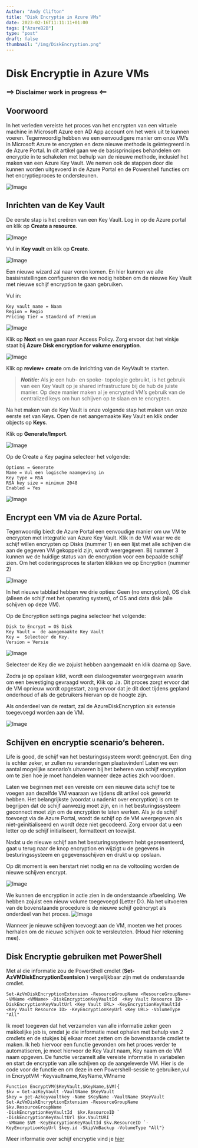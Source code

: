 ```yaml
---
Author: "Andy Clifton"
title: "Disk Encryptie in Azure VMs"
date: 2023-02-16T11:11:11+01:00
tags: ["AzureB2B"]
type: "post"
draft: false
thumbnail: "/img/DiskEncryption.png"
---
```



# Disk Encryptie in Azure VMs

### ==> Disclaimer work in progress <==

## Voorwoord
In het verleden vereiste het proces van het encrypten van een virtuele machine in Microsoft Azure een AD App account om het werk uit te kunnen voeren.
Tegenwoordig hebben we een eenvoudigere manier om onze VM’s in Microsoft Azure te encrypten en deze nieuwe methode is geïntegreerd in de Azure Portal.
In dit artikel gaan we de basisprincipes behandelen om encryptie in te schakelen met behulp van de nieuwe methode, inclusief het maken van een Azure Key Vault.
We nemen ook de stappen door die kunnen worden uitgevoerd in de Azure Portal en de Powershell functies om het encryptieproces te ondersteunen.

![Image](/Images/Encryptie/Diagram.png)

## Inrichten van de Key Vault
De eerste stap is het creëren van een Key Vault.
Log in op de Azure portal en klik op **Create a resource**.

![Image](/Images/Encryptie/CreateResource.png)

Vul in **Key vault** en klik op **Create**.

![Image](/Images/Encryptie/CreateKeyvault.png)

Een nieuwe wizard zal naar voren komen. En hier kunnen we alle basisinstellingen configureren die we nodig hebben om de nieuwe Key Vault met nieuwe schijf encryption te gaan gebruiken.

Vul in: 
~~~
Key vault name = Naam 
Region = Regio
Pricing Tier = Standard of Premium
~~~
![Image](/Images/Encryptie/KeyvaultSettings.png)

Klik op **Next** en we gaan naar Access Policy. 
Zorg ervoor dat het vinkje staat bij **Azure Disk encryption for volume encryption**. 

![Image](/Images/Encryptie/ResourceAccess.png)

Klik op **review+ create** om de inrichting van de KeyVault te starten.


> **_Notitie:_** Als je een hub- en spoke- topologie gebruikt, is het gebruik van een Key Vault op je shared infrastructure bij de hub de juiste manier.
Op deze manier maken al je encrypted VM’s gebruik van de centralized keys om hun schijven op te slaan en te encrypten.

Na het maken van de Key Vault is onze volgende stap het maken van onze eerste set van Keys. Open de net aangemaakte Key Vault en klik onder objects op **Keys**.

Klik op **Generate/Import**.

![Image](/Images/Encryptie/Keys.png)

Op de Create a Key pagina selecteer het volgende:
~~~
Options = Generate
Name = Vul een logische naamgeving in
Key type = RSA
RSA key size = minimum 2048
Enabled = Yes
~~~

![Image](/Images/Encryptie/CreateKeys.png)

## Encrypt een VM via de Azure Portal.


Tegenwoordig biedt de Azure Portal een eenvoudige manier om uw VM te encrypten met integratie van Azure Key Vault.
Klik in de VM waar we de schijf willen encrypten op Disks (nummer 1) en een lijst met alle schijven die aan de gegeven VM gekoppeld zijn, wordt weergegeven.
Bij nummer 3 kunnen we de huidige status van de encryption  voor een bepaalde schijf zien.
Om het coderingsproces te starten klikken we op Encryption (nummer 2)

![Image](/Images/Encryptie/EncryptDisk.png)

In het nieuwe tabblad hebben we drie opties: Geen (no encryption), OS disk (alleen de schijf met het operating system), of OS and data disk (alle schijven op deze VM).

Op de Encryption settings pagina selecteer het volgende:

~~~~
Disk to Encrypt = OS Disk
Key Vault =  de aangemaakte Key Vault
Key =  Selecteer de Key.
Version = Versie 
~~~~
![Image](/Images/Encryptie/Encryptionsettings.png)

Selecteer de Key die we zojuist hebben aangemaakt en klik daarna op Save.

Zodra je op opslaan klikt, wordt een dialoogvenster weergegeven waarin om een bevestiging gevraagd wordt, Klik op Ja.
Dit proces zorgt ervoor dat de VM opnieuw wordt opgestart, zorg ervoor dat je dit doet tijdens gepland onderhoud of als de gebruikers hiervan op de hoogte zijn.

Als onderdeel van de restart, zal de AzureDiskEncryption als extensie toegevoegd worden aan de VM.

![Image](/Images/Encryptie/AzureDiskEncryptionExtensie.png)


## Schijven en encryptie scenario’s beheren.

Life is good, de schijf van het besturingssysteem wordt geëncrypt.
Een ding is echter zeker, er zullen nu veranderingen plaatsvinden!
Laten we een aantal mogelijke scenario’s uitvoeren bij het beheren van schijf encryption om te zien hoe je moet handelen wanneer deze acties zich voordoen.

Laten we beginnen met een vereiste om een nieuwe data schijf toe te voegen aan dezelfde VM waaraan we tijdens dit artikel ook gewerkt hebben.
Het belangrijkste (voordat u nadenkt over encryption) is om te begrijpen dat de schijf aanwezig moet zijn, en in het besturingssysteem geconnect moet zijn om de encryption te laten werken.
Als je de schijf toevoegt via de Azure Portal, wordt de schijf op de VM weergegeven als niet-geïnitialiseerd  en wordt deze niet gecodeerd.
Zorg ervoor dat u een letter op de schijf initialiseert, formatteert en toewijst.

Nadat u de nieuwe schijf aan het besturingssysteem hebt gepresenteerd,
gaat u terug naar de knop encryption en wijzigt u de gegevens in besturingssysteem en gegevensschijven en drukt u op opslaan.

Op dit moment is een herstart niet nodig en na de voltooiing worden de nieuwe schijven encrypt.

![Image](/Images/Encryptie/Encryptdatadisk.png)


We kunnen de encryption in actie zien in de onderstaande afbeelding.
We hebben zojuist een nieuw volume toegevoegd (Letter D:). Na het uitvoeren van de bovenstaande procedure is de nieuwe schijf geëncrypt als onderdeel van het proces.
![Image](/Images/Encryptie/DataDisk.png)

Wanneer je nieuwe schijven toevoegt aan de VM, moeten we het proces herhalen om de nieuwe schijven ook te versleutelen. (Houd hier rekening mee).


## Disk Encryptie gebruiken met PowerShell

Met al die informatie zou de PowerShell cmdlet (**Set-AzVMDiskEncryptionExentsion** ) vergelijkbaar zijn met de onderstaande cmdlet.

```
Set-AzVmDiskEncryptionExtension -ResourceGroupName <ResourceGroupName> -VMName <VMName> -DiskEncryptionKeyVaultId  <Key Vault Resource ID> -DiskEncryptionKeyVaultUrl <Key Vault URL> -KeyEncryptionKeyVaultId <Key Vault Resource ID> -KeyEncryptionKeyUrl <Key URL> -VolumeType "All"
```
Ik moet toegeven dat het verzamelen van alle informatie zeker geen makkelijke job is, omdat je die informatie moet ophalen met behulp van 2 cmdlets en de stukjes bij elkaar moet zetten om de bovenstaande cmdlet te maken.
Ik heb hiervoor een functie gevonden om het proces verder te automatiseren, je moet hiervoor de Key Vault naam, Key naam en de VM naam opgeven.
De functie verzamelt alle vereiste informatie in variabelen en start de encryptie van alle schijven op de aangeleverde VM.
Hier is de code voor de functie en om deze in een Powershell-sessie te gebruiken,vul in EncryptVM -Keyvaultname,KeyName,VMname


````
Function EncryptVM($KeyVault,$KeyName,$VM){
$kv = Get-azKeyVault -VaultName $KeyVault
$key = get-Azkeyvaultkey -Name $KeyName -VaultName $KeyVault
Set-AzVmDiskEncryptionExtension -ResourceGroupName $kv.ResourceGroupName `
-DiskEncryptionKeyVaultId  $kv.ResourceID `
-DiskEncryptionKeyVaultUrl $kv.VaultURI `
-VMName $VM -KeyEncryptionKeyVaultId $kv.ResourceID `-KeyEncryptionKeyUrl $key.id -SkipVmBackup -VolumeType "All"}

````

Meer informatie over schijf encryptie vind je [hier](https://learn.microsoft.com/en-us/azure/virtual-machines/windows/disk-encryption-faq#can-i-encrypt-both-boot-and-data-volumes-with-azure-disk-encryption)


